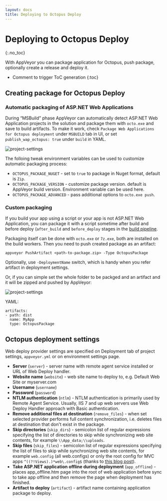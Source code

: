 ```yaml
---
layout: docs
title: Deploying to Octopus Deploy
---
```


<!-- markdownlint-disable MD022 MD032 -->
# Deploying to Octopus Deploy
{:.no_toc}

With AppVeyor you can package application for Octopus, push package, optionally create a release and deploy it.

* Comment to trigger ToC generation
{:toc}
<!-- markdownlint-enable MD022 MD032 -->

## Creating package for Octopus Deploy

### Automatic packaging of ASP.NET Web Applications

During “MSBuild” phase AppVeyor can automatically detect ASP.NET Web Application projects in the solution and package them with `octo.exe` and save to build artifacts. To make it work, check `Package Web Applications for Octopus deployment` under `MSBUILD` tab in UI, or set `publish_wap_octopus: true` under `build` in YAML.

![project-settings](/assets/img/docs/deployment/octopus-deploy/project-settings.png)

The folloing tweak environment variables can be used to customize automatic packaging process:

* `OCTOPUS_PACKAGE_NUGET` - set to `true` to package in Nuget format, default is `Zip`.
* `OCTOPUS_PACKAGE_VERSION` - customize package version. default is AppVeyor build version. Environment variable can be used here.
* `OCTOPUS_PACKAGE_ADVANCED` - pass additional options to `octo.exe push`.

### Custom packaging

If you build your app using a script or your app is not ASP.NET Web Application, you can package it with a script sometime after build and before deploy (`after_build` and `before_deploy` stages in the [build pipeline](/docs/build-configuration/#build-pipeline).

Packaging itself can be done with `octo.exe` or `7z.exe`, both are installed on the build workers. Then you need to push created package as an artifact:

    appveyor PushArtifact <path-to-package.zip> -Type OctopusPackage

Optionally, use `-DeploymentName` switch, which is handy when you refer artifact in deployment settings.

Or, if you can simple set the whole folder to be packged and an artifact and it will be zipped and pushed by AppVeyor:

![project-settings](/assets/img/docs/deployment/octopus-deploy/package-folder.png)

YAML:

```
artifacts:
- path: dist
  name: MyApp
  type: OctopusPackage
```

## Octopus deployment settings

Web deploy provider settings are specified on Deployment tab of project settings, `appveyor.yml` or on environment settings page.

* **Server** (`server`) - server name with remote agent service installed or URL of Web Deploy handler.
* **Website name** (`website`) - web site name to deploy to, e.g. Default Web Site or myserver.com
* **Username** (`username`)
* **Password** (`password`)
* **NTLM authentication** (`ntlm`) - NTLM authentication is primarily used by Remote Agent Service. Usually, IIS 7 and up web servers use Web Deploy Handler approach with Basic authentication.
* **Remove additional files at destination** (`remove_files`) - when set selected provider performs full content synchronization, i.e. deletes files at destination that don't exist in the package.
* **Skip directories** (`skip_dirs`) - semicolon list of regular expressions specifying the list of directories to skip while synchronizing web site contents, for example `\\App_data;\\uploads`.
* **Skip files** (`skip_files`) - semicolon list of regular expressions specifying the list of files to skip while synchronizing web site contents, for example `web.config` (all web.configs) or only the root config for MVC apps `^((?!Views).)*web\.config$` (thanks to [this blog post](http://keza.net/2011/11/15/skipping-mvc-web-config-files-with-msdeploy/)).
* **Take ASP.NET application offline during deployment** (`app_offline`) - places app_offline.htm page into the root of web application before sync to take app offline and then remove the page when deployment has finished.
* **Artifact to deploy** (`artifact`) - artifact name containing application package to deploy.
